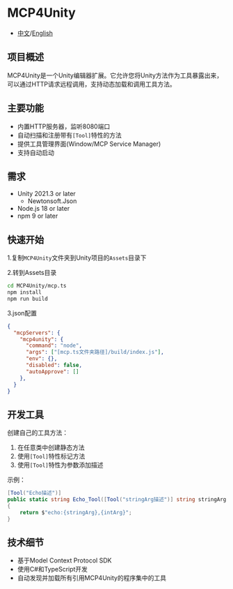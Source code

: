 # MCP4Unity

- [中文](./README_CN.md)/[English](./README.md)

## 项目概述

MCP4Unity是一个Unity编辑器扩展。它允许您将Unity方法作为工具暴露出来，可以通过HTTP请求远程调用，支持动态加载和调用工具方法。

## 主要功能

- 内置HTTP服务器，监听8080端口
- 自动扫描和注册带有`[Tool]`特性的方法
- 提供工具管理界面(Window/MCP Service Manager)
- 支持自动启动

## 需求

- Unity 2021.3 or later
  - Newtonsoft.Json
- Node.js 18 or later
- npm 9 or later

## 快速开始

1.复制`MCP4Unity`文件夹到Unity项目的`Assets`目录下

2.转到Assets目录

```bash
cd MCP4Unity/mcp.ts
npm install
npm run build
```

3.json配置

```json
{
  "mcpServers": {
    "mcp4unity": {
      "command": "node",
      "args": ["[mcp.ts文件夹路径]/build/index.js"],
      "env": {},
      "disabled": false,
      "autoApprove": []
    },
  }
}

```

## 开发工具

创建自己的工具方法：

1. 在任意类中创建静态方法
2. 使用`[Tool]`特性标记方法
3. 使用`[Tool]`特性为参数添加描述

示例：

```csharp
[Tool("Echo描述")]
public static string Echo_Tool([Tool("stringArg描述")] string stringArg, [Tool("intArg描述")] int intArg)
{
    return $"echo:{stringArg},{intArg}";
}
```

## 技术细节

- 基于Model Context Protocol SDK
- 使用C#和TypeScript开发
- 自动发现并加载所有引用MCP4Unity的程序集中的工具
